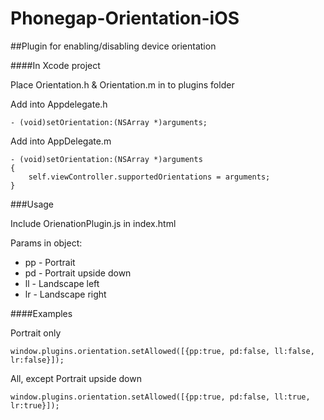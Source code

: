 Phonegap-Orientation-iOS
========================

##Plugin for enabling/disabling device orientation

####In Xcode project

Place Orientation.h & Orientation.m in to plugins folder

Add into Appdelegate.h

	- (void)setOrientation:(NSArray *)arguments;

Add into AppDelegate.m

	- (void)setOrientation:(NSArray *)arguments
	{
		self.viewController.supportedOrientations = arguments;
	}

###Usage

Include OrienationPlugin.js in index.html

Params in object:
* pp - Portrait
* pd - Portrait upside down
* ll - Landscape left
* lr - Landscape right

####Examples

Portrait only

	window.plugins.orientation.setAllowed([{pp:true, pd:false, ll:false, lr:false}]);
	
All, except Portrait upside down

	window.plugins.orientation.setAllowed([{pp:true, pd:false, ll:true, lr:true}]);